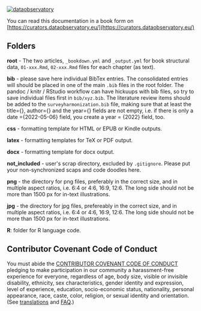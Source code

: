 [![dataobservatory](https://img.shields.io/badge/ecosystem-dataobservatory.eu-3EA135.svg)](https://dataobservatory.eu/)


You can read this documentation in a book form on [https://curators.dataobservatory.eu/](https://curators.dataobservatory.eu/)

## Folders

**root** - The two articles, `_bookdown.yml` and `_output.yml` for book structural data, `01-xxx.Rmd`, `02-xxx.Rmd` files for each chapter (as text).

**bib** - please save here individual BibTex entries.  The consolidated entries will should be placed in one of the main `.bib` files in the root folder. The pandoc / knitr / RStudio workflow can have hickuups with bib files, so try to save individual files first in `bib/xyz.bib`. The literature review items should be added to the `surveyharmonization.bib` file, making sure that at least the title={}, author={} and the year={} fields are not empty, i.e. if there is only a date ={2022-05-06} field, you create a year = {2022} field, too.

**css** - formatting template for HTML or EPUB or Kindle outputs. 

**latex** - formatting templates for TeX or PDF output.

**docx** - formatting template for docx output.

**not_included** - user's scrap directory, excluded by `.gitignore`.  Please put your non-synchronized scaps and code doodles here.

**png** - the directory for png files, preferably in the correct size,  and in multiple aspect ratios, i.e. 6:4 or 4:6, 16:9, 12:6.  The long side should not be more than 1500 px for in-text illustrations.

**jpg** - the directory for jpg files, prefereably in the correct size, and in multiple aspect ratios, i.e. 6:4 or 4:6, 16:9, 12:6.  The long side should not be more than 1500 px for in-text illustrations.

**R**: folder for R language code.

## Contributor Covenant Code of Conduct

You must abide the [CONTRIBUTOR COVENANT CODE OF CONDUCT](https://www.contributor-covenant.org/version/2/1/code_of_conduct/) pledging to make participation in our community a harassment-free experience for everyone, regardless of age, body size, visible or invisible disability, ethnicity, sex characteristics, gender identity and expression, level of experience, education, socio-economic status, nationality, personal appearance, race, caste, color, religion, or sexual identity and orientation. (See [translations](https://www.contributor-covenant.org/translations/) and [FAQ](https://www.contributor-covenant.org/faq/).)
